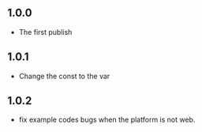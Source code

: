 ## 1.0.0

* The first publish

## 1.0.1

* Change the const to the var

## 1.0.2

* fix example codes bugs when the platform is not web.
